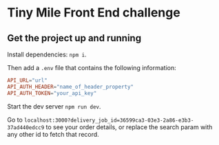 # Tiny Mile Front End challenge

## Get the project up and running

Install dependencies: `npm i`.

Then add a `.env` file that contains the following information:

```conf
API_URL="url"
API_AUTH_HEADER="name_of_header_property"
API_AUTH_TOKEN="your_api_key"
```

Start the dev server `npm run dev`.

Go to `localhost:3000?delivery_job_id=36599ca3-03e3-2a86-e3b3-37ad440edcc9` to see your order details,
or replace the search param with any other id to fetch that record.
